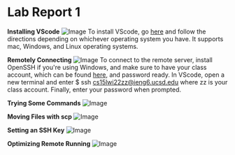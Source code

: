 
# Lab Report 1

**Installing VScode**
![Image](https://media.discordapp.net/attachments/763128098999894087/961692270829142076/labreport1.png?width=1179&height=663)
To install VScode, go [here](https://code.visualstudio.com/) and follow the directions depending on whichever operating system you have. It supports mac, Windows, and Linux operating systems. 

**Remotely Connecting**
![Image](https://media.discordapp.net/attachments/763128098999894087/961692270829142076/labreport1.png?width=1179&height=663)
To connect to the remote server, install OpenSSH if you're using Windows, and make sure to have your class account, which can be found [here](https://sdacs.ucsd.edu/~icc/index.php), and password ready. In VScode, open a new terminal and enter $ ssh cs15lwi22zz@ieng6.ucsd.edu where zz is your class account. Finally, enter your password when prompted.

**Trying Some Commands**
![Image](https://media.discordapp.net/attachments/763128098999894087/961692270829142076/labreport1.png?width=1179&height=663)

**Moving Files with scp**
![Image](https://media.discordapp.net/attachments/763128098999894087/961692270829142076/labreport1.png?width=1179&height=663)

**Setting an SSH Key**
![Image](https://media.discordapp.net/attachments/763128098999894087/961692270829142076/labreport1.png?width=1179&height=663)

**Optimizing Remote Running**
![Image](https://media.discordapp.net/attachments/763128098999894087/961692270829142076/labreport1.png?width=1179&height=663)
